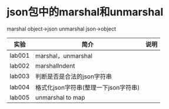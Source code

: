 # json包中的marshal和unmarshal
marshal object->json
unmarshal json->object

|实验|简介|说明|
|---|---|---|
|lab001|marshal，unmarshal|
|lab002|marshalIndent|
|lab003|判断是否是合法的json字符串|
|lab004|格式化json字符串(整理一下json字符串)|
|lab005|unmarshal to map|